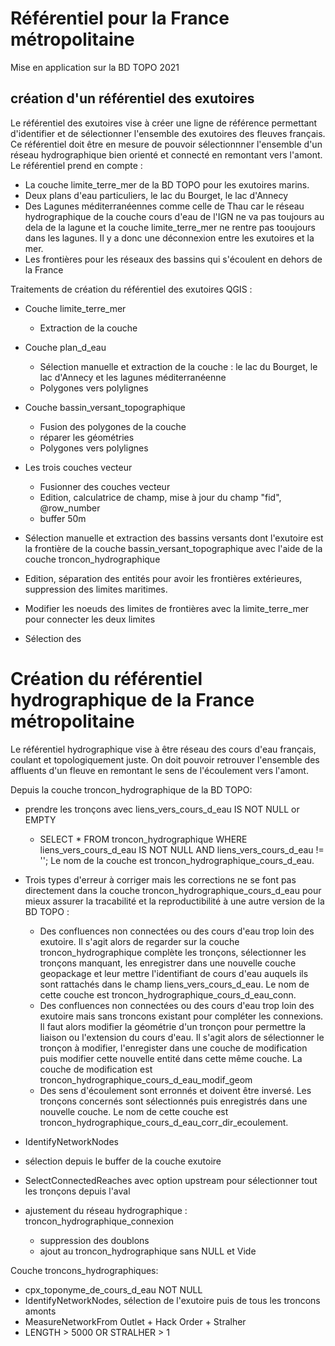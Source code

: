 # Référentiel pour la France métropolitaine

Mise en application sur la BD TOPO 2021

## création d'un référentiel des exutoires
Le référentiel des exutoires vise à créer une ligne de référence permettant d'identifier et de sélectionner l'ensemble des exutoires des fleuves français. Ce référentiel doit être en mesure de pouvoir sélectionnner l'ensemble d'un réseau hydrographique bien orienté et connecté en remontant vers l'amont. Le référentiel prend en compte : 
- La couche limite_terre_mer de la BD TOPO pour les exutoires marins.
- Deux plans d'eau particuliers, le lac du Bourget, le lac d'Annecy
- Des Lagunes méditerranéennes comme celle de Thau car le réseau hydrographique de la couche cours d'eau de l'IGN ne va pas toujours au dela de la lagune et la couche limite_terre_mer ne rentre pas tooujours dans les lagunes. Il y a donc une déconnexion entre les exutoires et la mer.
- Les frontières pour les réseaux des bassins qui s'écoulent en dehors de la France

Traitements de création du référentiel des exutoires QGIS : 
- Couche limite_terre_mer
  - Extraction de la couche
- Couche plan_d_eau
  - Sélection manuelle et extraction de la couche : le lac du Bourget, le lac d'Annecy et les lagunes méditerranéenne
  - Polygones vers polylignes
- Couche bassin_versant_topographique
  - Fusion des polygones de la couche
  - réparer les géométries
  - Polygones vers polylignes
- Les trois couches vecteur
  - Fusionner des couches vecteur
  - Edition, calculatrice de champ, mise à jour du champ "fid", @row_number
  - buffer 50m



- Sélection manuelle et extraction des bassins versants dont l'exutoire est la frontière de la couche bassin_versant_topographique avec l'aide de la couche troncon_hydrographique

- Edition, séparation des entités pour avoir les frontières extérieures, suppression des limites maritimes.
- Modifier les noeuds des limites de frontières avec la limite_terre_mer pour connecter les deux limites
- Sélection des 


# Création du référentiel hydrographique de la France métropolitaine



Le référentiel hydrographique vise à être réseau des cours d'eau français, coulant et topologiquement juste. On doit pouvoir retrouver l'ensemble des affluents d'un fleuve en remontant le sens de l'écoulement vers l'amont. 

Depuis la couche troncon_hydrographique de la BD TOPO:
- prendre les tronçons avec liens_vers_cours_d_eau IS NOT NULL or EMPTY
  - SELECT * FROM troncon_hydrographique WHERE liens_vers_cours_d_eau IS NOT NULL AND liens_vers_cours_d_eau != ''; Le nom de la couche est troncon_hydrographique_cours_d_eau.
- Trois types d'erreur à corriger mais les corrections ne se font pas directement dans la couche troncon_hydrographique_cours_d_eau pour mieux assurer la tracabilité et la reproductibilité à une autre version de la BD TOPO : 
  - Des confluences non connectées ou des cours d'eau trop loin des exutoire. Il s'agit alors de regarder sur la couche troncon_hydrographique complète les tronçons, sélectionner les tronçons manquant, les enregistrer dans une nouvelle couche geopackage et leur mettre l'identifiant de cours d'eau auquels ils sont rattachés dans le champ liens_vers_cours_d_eau. Le nom de cette couche est troncon_hydrographique_cours_d_eau_conn.
  - Des confluences non connectées ou des cours d'eau trop loin des exutoire mais sans troncons existant pour compléter les connexions. Il faut alors modifier la géométrie d'un tronçon pour permettre la liaison ou l'extension du cours d'eau. Il s'agit alors de sélectionner le tronçon à modifier, l'enregister dans une couche de modification puis modifier cette nouvelle entité dans cette même couche. La couche de modification est troncon_hydrographique_cours_d_eau_modif_geom
  - Des sens d'écoulement sont erronnés et doivent être inversé. Les tronçons concernés sont sélectionnés puis enregistrés dans une nouvelle couche. Le nom de cette couche est troncon_hydrographique_cours_d_eau_corr_dir_ecoulement.
- IdentifyNetworkNodes
- sélection depuis le buffer de la couche exutoire
- SelectConnectedReaches avec option upstream pour sélectionner tout les tronçons depuis l'aval

- ajustement du réseau hydrographique : troncon_hydrographique_connexion
  - suppression des doublons
  - ajout au troncon_hydrographique sans NULL et Vide

Couche troncons_hydrographiques:
- cpx_toponyme_de_cours_d_eau NOT NULL
- IdentifyNetworkNodes, sélection de l'exutoire puis de tous les troncons amonts
- MeasureNetworkFrom Outlet + Hack Order + Stralher
- LENGTH > 5000 OR STRALHER > 1